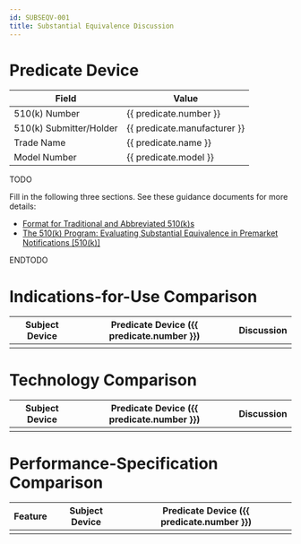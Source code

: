 ```yaml
---
id: SUBSEQV-001
title: Substantial Equivalence Discussion
---
```


# Predicate Device

| Field | Value |
| ----- | ----- |
| 510(k) Number | {{ predicate.number }} |
| 510(k) Submitter/Holder | {{ predicate.manufacturer }} |
| Trade Name | {{ predicate.name }} |
| Model Number | {{ predicate.model }} |

TODO

Fill in the following three sections. See these guidance documents for more details:

- [Format for Traditional and Abbreviated 510(k)s](https://www.fda.gov/media/130647/download)
- [The 510(k) Program: Evaluating Substantial Equivalence in Premarket Notifications [510(k)]](https://www.fda.gov/media/82395/download)

ENDTODO

# Indications-for-Use Comparison

| Subject Device | Predicate Device ({{ predicate.number }}) | Discussion |
| ----- | ----- | ---- |
|  |  |  |

# Technology Comparison

| Subject Device | Predicate Device ({{ predicate.number }}) | Discussion |
| ----- | ----- | ---- |
|  |  |  |

# Performance-Specification Comparison

| Feature | Subject Device | Predicate Device ({{ predicate.number }}) |
| ----- | ----- | ---- |
|  |  |  |
